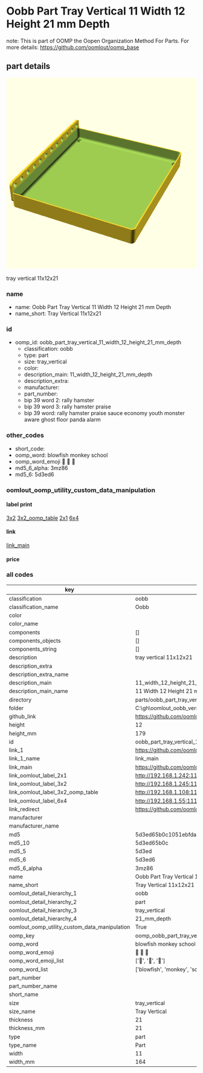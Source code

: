 # Oobb Part Tray Vertical 11 Width 12 Height 21 mm Depth  

note: This is part of OOMP the Oopen Organization Method For Parts. For more details: https://github.com/oomlout/oomp_base

##  part details
  

[![](3dpr.png)](3dpr.png)

tray vertical 11x12x21



### name
* name: Oobb Part Tray Vertical 11 Width 12 Height 21 mm Depth
* name_short: Tray Vertical 11x12x21 
### id
* oomp_id: oobb_part_tray_vertical_11_width_12_height_21_mm_depth
  * classification: oobb
  * type: part
  * size: tray_vertical
  * color: 
  * description_main: 11_width_12_height_21_mm_depth
  * description_extra: 
  * manufacturer: 
  * part_number: 
  * bip 39 word 2: rally hamster
  * bip 39 word 3: rally hamster praise
  * bip 39 word: rally hamster praise sauce economy youth monster aware ghost floor panda alarm

### other_codes
* short_code: 
* oomp_word: blowfish monkey school
* oomp_word_emoji :blowfish: :monkey: :school:
* md5_6_alpha: 3mz86
* md5_6: 5d3ed6






### oomlout_oomp_utility_custom_data_manipulation
#### label print
[3x2](http://192.168.1.245:1112/?label=oomp%203mz86)
[3x2_oomp_table](http://192.168.1.108:1112/?label=oomp%203mz86)
[2x1](http://192.168.1.242:1112/?label=oomp%203mz86)
[6x4](http://192.168.1.55:1112/?label=oomp%203mz86)    

#### link

[link_main](https://github.com/oomlout/oomlout_oobb_version_4_generated_parts/tree/main/navigation_oomp/oobb/part/tray_vertical/11_width_12_height_21_mm_depth/part)                              

#### price







### all codes 
| key | value |  
| --- | --- |  
| classification | oobb |  
| classification_name | Oobb |  
| color |  |  
| color_name |  |  
| components | [] |  
| components_objects | [] |  
| components_string | [] |  
| description | tray vertical 11x12x21 |  
| description_extra |  |  
| description_extra_name |  |  
| description_main | 11_width_12_height_21_mm_depth |  
| description_main_name | 11 Width 12 Height 21 mm Depth |  
| directory | parts/oobb_part_tray_vertical_11_width_12_height_21_mm_depth |  
| folder | C:\gh\oomlout_oobb_version_4_generated_parts\parts\oobb_part_tray_vertical_11_width_12_height_21_mm_depth |  
| github_link | https://github.com/oomlout/oomlout_oomp_part_src/tree/main/parts/oobb_part_tray_vertical_11_width_12_height_21_mm_depth |  
| height | 12 |  
| height_mm | 179 |  
| id | oobb_part_tray_vertical_11_width_12_height_21_mm_depth |  
| link_1 | https://github.com/oomlout/oomlout_oobb_version_4_generated_parts/tree/main/navigation_oomp/oobb/part/tray_vertical/11_width_12_height_21_mm_depth/part |  
| link_1_name | link_main |  
| link_main | https://github.com/oomlout/oomlout_oobb_version_4_generated_parts/tree/main/navigation_oomp/oobb/part/tray_vertical/11_width_12_height_21_mm_depth/part |  
| link_oomlout_label_2x1 | http://192.168.1.242:1112/?label=oomp%203mz86 |  
| link_oomlout_label_3x2 | http://192.168.1.245:1112/?label=oomp%203mz86 |  
| link_oomlout_label_3x2_oomp_table | http://192.168.1.108:1112/?label=oomp%203mz86 |  
| link_oomlout_label_6x4 | http://192.168.1.55:1112/?label=oomp%203mz86 |  
| link_redirect | https://github.com/oomlout/oomlout_oobb_version_4_generated_parts/tree/main/parts/oobb_tray_vertical_11_12_21 |  
| manufacturer |  |  
| manufacturer_name |  |  
| md5 | 5d3ed65b0c1051ebfda31bf9531a2d8a |  
| md5_10 | 5d3ed65b0c |  
| md5_5 | 5d3ed |  
| md5_6 | 5d3ed6 |  
| md5_6_alpha | 3mz86 |  
| name | Oobb Part Tray Vertical 11 Width 12 Height 21 mm Depth |  
| name_short | Tray Vertical 11x12x21  |  
| oomlout_detail_hierarchy_1 | oobb |  
| oomlout_detail_hierarchy_2 | part |  
| oomlout_detail_hierarchy_3 | tray_vertical |  
| oomlout_detail_hierarchy_4 | 21_mm_depth |  
| oomlout_oomp_utility_custom_data_manipulation | True |  
| oomp_key | oomp_oobb_part_tray_vertical_11_width_12_height_21_mm_depth |  
| oomp_word | blowfish monkey school |  
| oomp_word_emoji | :blowfish: :monkey: :school: |  
| oomp_word_emoji_list | [':blowfish:', ':monkey:', ':school:'] |  
| oomp_word_list | ['blowfish', 'monkey', 'school'] |  
| part_number |  |  
| part_number_name |  |  
| short_name |  |  
| size | tray_vertical |  
| size_name | Tray Vertical |  
| thickness | 21 |  
| thickness_mm | 21 |  
| type | part |  
| type_name | Part |  
| width | 11 |  
| width_mm | 164 |  
